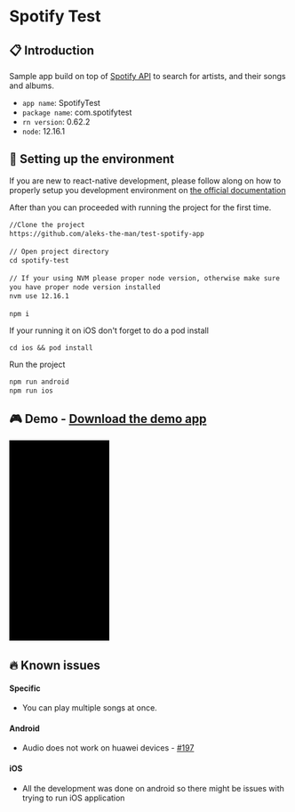 # Spotify Test

## 📋 Introduction

Sample app build on top of [Spotify API](https://developer.spotify.com/documentation/web-api/) to search for artists, and their songs and albums.

- `app name`: SpotifyTest
- `package name`: com.spotifytest
- `rn version`: 0.62.2
- `node`: 12.16.1

## 🚀 Setting up the environment

If you are new to react-native development, please follow along on how to properly setup you development environment on [the official documentation](https://reactnative.dev/docs/environment-setup)

After than you can proceeded with running the project for the first time.

```
//Clone the project
https://github.com/aleks-the-man/test-spotify-app

// Open project directory
cd spotify-test

// If your using NVM please proper node version, otherwise make sure you have proper node version installed
nvm use 12.16.1

npm i
```

If your running it on iOS don't forget to do a pod install

```
cd ios && pod install
```

Run the project

```
npm run android
npm run ios
```

## 🎮 Demo - <a href="https://raw.githubusercontent.com/Future-Forward/spotify-test/master/assets/app-release.apk" download>Download the demo app</a>



<img src="https://raw.githubusercontent.com/Future-Forward/spotify-test/master/assets/demo_min.gif" width="180" height=360>

## 🔥 Known issues

#### Specific

- You can play multiple songs at once.

#### Android

 - Audio does not work on huawei devices - [#197](https://github.com/react-native-community/react-native-audio-toolkit/issues/197)

#### iOS

- All the development was done on android so there might be issues with trying to run iOS application

